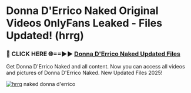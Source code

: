 # Donna D'Errico Naked Original Videos 0nlyFans Leaked - Files Updated! (hrrg)

<h3>🔴 CLICK HERE 🌐==►► <a href="https://tinyurl.com/yckcrads" rel="nofollow">Donna D'Errico Naked Updated Files</a></h3>

Get Donna D'Errico Naked and all content. Now you can access all videos and pictures of Donna D'Errico Naked. New Updated Files 2025!

[![hrrg](https://i.imgur.com/hpKpOFt.gif)](https://tinyurl.com/yckcrads)
naked donna d'errico